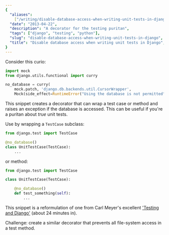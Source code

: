 ```yaml
---
{
  "aliases":
    ["/writing/disable-database-access-when-writing-unit-tests-in-django"],
  "date": "2013-04-22",
  "description": "A decorator for the testing puritan",
  "tags": ["django", "testing", "python"],
  "slug": "disable-database-access-when-writing-unit-tests-in-django",
  "title": "Disable database access when writing unit tests in Django",
}
---
```


Consider this curio:

```python
import mock
from django.utils.functional import curry

no_database = curry(
    mock.patch, 'django.db.backends.util.CursorWrapper',
    Mock(side_effect=RuntimeError("Using the database is not permitted")))
```

This snippet creates a decorator that can wrap a test case or method and raises
an exception if the database is accessed. This can be useful if you're a puritan
about _true_ unit tests.

Use by wrapping a `TestCase` subclass:

```python
from django.test import TestCase

@no_database()
class UnitTestCase(TestCase):
    ...
```

or method:

```python
from django.test import TestCase

class UnitTestCase(TestCase):

    @no_database()
    def test_something(self):
        ...
```

This snippet is a reformulation of one from Carl Meyer's excellent
['Testing and Django'](http://pyvideo.org/video/699/testing-and-django) (about
24 minutes in).

Challenge: create a similar decorator that prevents all file-system access in a
test method.
